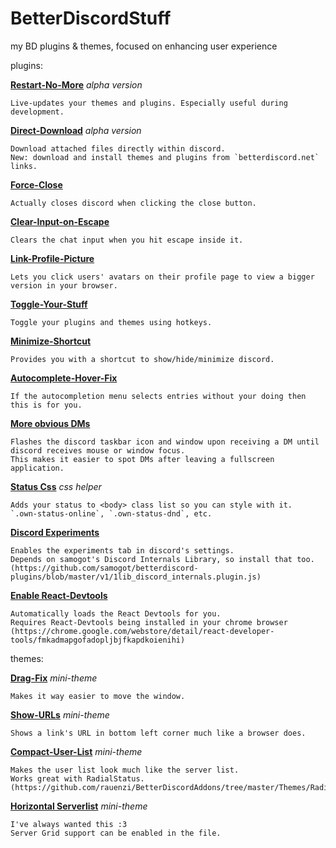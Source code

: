 # BetterDiscordStuff
my BD plugins & themes, focused on enhancing user experience

plugins:

  **[Restart-No-More](plugins/restartNoMore.plugin.js)** _alpha version_
  
    Live-updates your themes and plugins. Especially useful during development.

  **[Direct-Download](plugins/directDownload.plugin.js)** _alpha version_
  
    Download attached files directly within discord.
    New: download and install themes and plugins from `betterdiscord.net` links.

  **[Force-Close](plugins/forceClose.plugin.js)**
  
    Actually closes discord when clicking the close button.

  **[Clear-Input-on-Escape](plugins/clearInputOnEsc.plugin.js)**
  
    Clears the chat input when you hit escape inside it.

  **[Link-Profile-Picture](plugins/linkProfilePicture.plugin.js)**
  
    Lets you click users' avatars on their profile page to view a bigger version in your browser.

  **[Toggle-Your-Stuff](plugins/toggleYourStuff.plugin.js)**
  
    Toggle your plugins and themes using hotkeys.

  **[Minimize-Shortcut](plugins/minimizeShortcut.plugin.js)**
  
    Provides you with a shortcut to show/hide/minimize discord.

  **[Autocomplete-Hover-Fix](plugins/autocompleteHoverFix.plugin.js)**
  
    If the autocompletion menu selects entries without your doing then this is for you.

  **[More obvious DMs](plugins/moreObviousDMs.plugin.js)**
  
    Flashes the discord taskbar icon and window upon receiving a DM until discord receives mouse or window focus.
    This makes it easier to spot DMs after leaving a fullscreen application.

  **[Status Css](plugins/statusCss.plugin.js)** _css helper_
  
    Adds your status to <body> class list so you can style with it.
    `.own-status-online`, `.own-status-dnd`, etc.

  **[Discord Experiments](plugins/discordexperiments.plugin.js)**
  
    Enables the experiments tab in discord's settings.
    Depends on samogot's Discord Internals Library, so install that too. (https://github.com/samogot/betterdiscord-plugins/blob/master/v1/1lib_discord_internals.plugin.js)

  **[Enable React-Devtools](plugins/enableReactDevtools.plugin.js)**
  
    Automatically loads the React Devtools for you.
    Requires React-Devtools being installed in your chrome browser (https://chrome.google.com/webstore/detail/react-developer-tools/fmkadmapgofadopljbjfkapdkoienihi)

themes:

  **[Drag-Fix](themes/dragfix.theme.css)** _mini-theme_
  
    Makes it way easier to move the window.

  **[Show-URLs](/themes/showURLs.theme.css)** _mini-theme_
  
    Shows a link's URL in bottom left corner much like a browser does.

  **[Compact-User-List](/themes/compactUserList.theme.css)** _mini-theme_
  
    Makes the user list look much like the server list.
    Works great with RadialStatus. (https://github.com/rauenzi/BetterDiscordAddons/tree/master/Themes/RadialStatus)

  **[Horizontal Serverlist](/themes/horizontalServerlist.theme.css)** _mini-theme_
  
    I've always wanted this :3
    Server Grid support can be enabled in the file.




